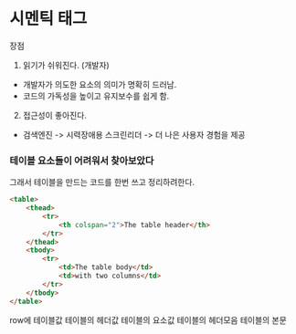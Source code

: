 # 시멘틱 태그

장점

1. 읽기가 쉬워진다. (개발자)

* 개발자가 의도한 요소의 의미가 명확히 드러남.
* 코드의 가독성을 높이고 유지보수를 쉽게 함.

2. 접근성이 좋아진다.

* 검색엔진 -> 시력장애용 스크린리더 -> 더 나은 사용자 경험을 제공



### 테이블 요소들이 어려워서 찾아보았다

그래서 테이블을 만드는 코드를 한번 쓰고 정리하려한다.

```html
<table>
    <thead>
        <tr>
            <th colspan="2">The table header</th>
        </tr>
    </thead>
    <tbody>
        <tr>
            <td>The table body</td>
            <td>with two columns</td>
        </tr>
    </tbody>
</table>
```

<tr> row에 테이블값

<th> 테이블의 헤더값

<td> 테이블의 요소값

<thead> 테이블의 헤더모음

<tbody>테이블의 본문



